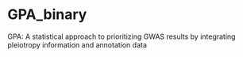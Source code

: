GPA_binary
==========

GPA: A statistical approach to prioritizing GWAS results by integrating pleiotropy information and annotation data
